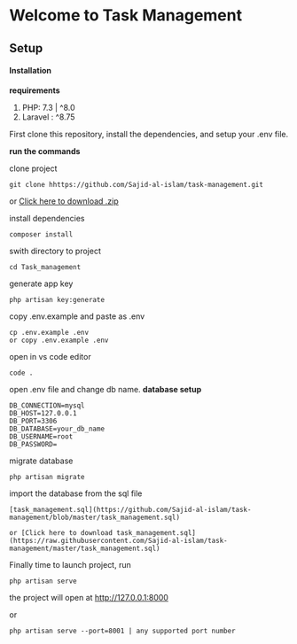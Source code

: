 # Welcome to Task Management

## Setup

####  Installation
**requirements**

 1. PHP: 7.3 | ^8.0
 2. Laravel : ^8.75

First clone this repository, install the dependencies, and setup your .env file.

**run the commands**

clone project
```
git clone hhttps://github.com/Sajid-al-islam/task-management.git
```

or [Click here to download .zip](https://github.com/Sajid-al-islam/task-management/archive/refs/heads/master.zip)


install dependencies
```
composer install
```

swith directory to project
```
cd Task_management
```

generate app key
```
php artisan key:generate
```

copy .env.example and paste as .env
```
cp .env.example .env
or copy .env.example .env
```

open in vs code editor
```
code .
```

open .env file and change db name. 
**database setup**
```
DB_CONNECTION=mysql
DB_HOST=127.0.0.1
DB_PORT=3306
DB_DATABASE=your_db_name
DB_USERNAME=root
DB_PASSWORD=
```

migrate database
```
php artisan migrate 
```


import the database from the sql file
```
[task_management.sql](https://github.com/Sajid-al-islam/task-management/blob/master/task_management.sql)

or [Click here to download task_management.sql](https://raw.githubusercontent.com/Sajid-al-islam/task-management/master/task_management.sql)
```

Finally time to launch project, run
```
php artisan serve
```
the project will open at http://127.0.0.1:8000

or
```
php artisan serve --port=8001 | any supported port number
```



